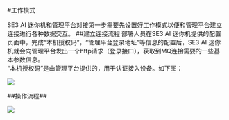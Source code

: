 #工作模式

SE3 AI 迷你机和管理平台对接第一步需要先设置好工作模式以便和管理平台建立连接进行各种数据交互。 
##建立连接流程
部署人员在SE3 AI 迷你机提供的配置页面中，完成“本机授权码”，“管理平台登录地址”等信息的配置后，SE3 AI 迷你机就会向管理平台发出一个http请求（登录接口），获取到MQ连接需要的一些基本参数信息。  
“本机授权码”是由管理平台提供的，用于认证接入设备。如下图：

![](../../../../imgs/MQ-jiang-li-jian-jie.png)

##操作流程##

![](../../../../imgs/jiaohu-gong-zuo-mo-shi.png)